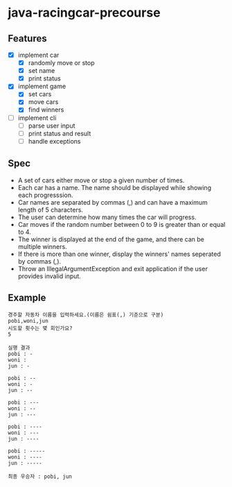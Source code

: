 # java-racingcar-precourse

## Features

- [x] implement car
    - [x] randomly move or stop
    - [x] set name
    - [x] print status
- [x] implement game
    - [x] set cars
    - [x] move cars
    - [x] find winners
- [ ] implement cli
    - [ ] parse user input
    - [ ] print status and result
    - [ ] handle exceptions

## Spec

- A set of cars either move or stop a given number of times.
- Each car has a name. The name should be displayed while showing each progresssion.
- Car names are separated by commas (,) and can have a maximum length of 5 characters.
- The user can determine how many times the car will progress.
- Car moves if the random number between 0 to 9 is greater than or equal to 4.
- The winner is displayed at the end of the game, and there can be multiple winners.
- If there is more than one winner, display the winners' names seperated by commas (,).
- Throw an IllegalArgumentException and exit application if the user provides invalid input.

## Example

```
경주할 자동차 이름을 입력하세요.(이름은 쉼표(,) 기준으로 구분)
pobi,woni,jun
시도할 횟수는 몇 회인가요?
5

실행 결과
pobi : -
woni : 
jun : -

pobi : --
woni : -
jun : --

pobi : ---
woni : --
jun : ---

pobi : ----
woni : ---
jun : ----

pobi : -----
woni : ----
jun : -----

최종 우승자 : pobi, jun
```
